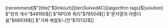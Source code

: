 [recommend]$"[title]"$[link(url)]$[tier(SolvedAC)]$[algorithm tags]$[solution]
$"방의 개수"$49190$$[]$
$"RPG와 쿼리"$76504$$[]$
$"문자열의 아름다움"$68938$$[]$
$"가짜 해밀토니안"$70132$$[]$
